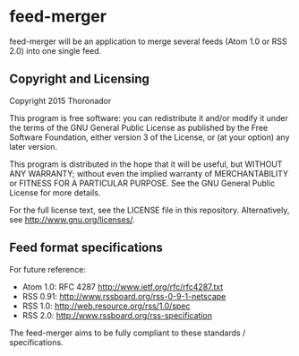 # feed-merger

feed-merger will be an application to merge several feeds (Atom 1.0 or RSS 2.0)
into one single feed.

## Copyright and Licensing

Copyright 2015 Thoronador

This program is free software: you can redistribute it and/or modify
it under the terms of the GNU General Public License as published by
the Free Software Foundation, either version 3 of the License, or
(at your option) any later version.

This program is distributed in the hope that it will be useful,
but WITHOUT ANY WARRANTY; without even the implied warranty of
MERCHANTABILITY or FITNESS FOR A PARTICULAR PURPOSE.  See the
GNU General Public License for more details.

For the full license text, see the LICENSE file in this repository.
Alternatively, see <http://www.gnu.org/licenses/>.

## Feed format specifications

For future reference:

* Atom 1.0: RFC 4287 <http://www.ietf.org/rfc/rfc4287.txt>
* RSS 0.91: <http://www.rssboard.org/rss-0-9-1-netscape>
* RSS 1.0: <http://web.resource.org/rss/1.0/spec>
* RSS 2.0: <http://www.rssboard.org/rss-specification>

The feed-merger aims to be fully compliant to these standards / specifications.
